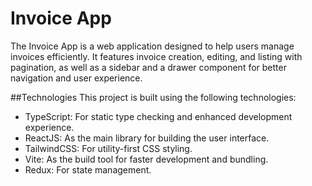 # Invoice App

The Invoice App is a web application designed to help users manage invoices efficiently. It features invoice creation, editing, and listing with pagination, as well as a sidebar and a drawer component for better navigation and user experience.

##Technologies
This project is built using the following technologies:

- TypeScript: For static type checking and enhanced development experience.
- ReactJS: As the main library for building the user interface.
- TailwindCSS: For utility-first CSS styling.
- Vite: As the build tool for faster development and bundling.
- Redux: For state management.
